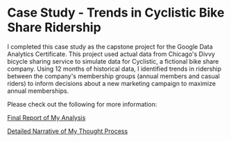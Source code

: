 # Case Study - Trends in Cyclistic Bike Share Ridership

I completed this case study as the capstone project for the Google Data Analytics Certificate.  This project used actual data from Chicago's Divvy bicycle sharing service to simulate data for Cyclistic, a fictional bike share company.  Using 12 months of historical data, I identified trends in ridership between the company's membership groups (annual members and casual riders) to inform decisions about a new marketing campaign to maximize annual memberships.

Please check out the following for more information:

[Final Report of My Analysis](./report_of_analysis.pdf)

[Detailed Narrative of My Thought Process](./project_narrative.md)
